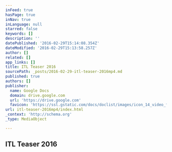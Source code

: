 ```yaml
---
inFeed: true
hasPage: true
inNav: true
inLanguage: null
starred: false
keywords: []
description: ''
datePublished: '2016-02-29T15:14:08.354Z'
dateModified: '2016-02-29T15:13:58.257Z'
author: []
related: []
app_links: []
title: ITL Teaser 2016
sourcePath: _posts/2016-02-29-itl-teaser-2016mp4.md
published: true
authors: []
publisher:
  name: Google Docs
  domain: drive.google.com
  url: 'https://drive.google.com'
  favicon: 'https://ssl.gstatic.com/docs/doclist/images/icon_14_video_favicon.ico'
url: itl-teaser-2016mp4/index.html
_context: 'http://schema.org'
_type: MediaObject

---
```

<article style=""><h1>ITL Teaser 2016</h1></article>
